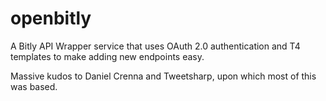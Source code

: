 openbitly
=========

A Bitly API Wrapper service that uses OAuth 2.0 authentication and T4 templates to make adding new endpoints easy.

Massive kudos to Daniel Crenna and Tweetsharp, upon which most of this was based.
